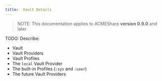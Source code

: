 ```yaml
---
title:  Vault Details
---
```


> NOTE: This documentation applies to ACMESharp **version 0.9.0** and later

TODO: Describe:
* Vault
* Vault Providers
* Vault Profiles
* The `local` Vault Provider
* The built-in Profiles (`:sys` and `:user`)
* The future Vault Providers
